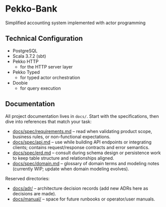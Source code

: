# Pekko-Bank

Simplified accounting system implemented with actor programming

## Technical Configuration

- PostgreSQL
- Scala 3.7.2 (sbt)
- Pekko HTTP
  - for the HTTP server layer
- Pekko Typed
  - for typed actor orchestration
- Doobie
  - for query execution

## Documentation

All project documentation lives in `docs/`. Start with the specifications, then dive into references that match your task:

- [docs/spec/requirements.md](docs/spec/requirements.md) – read when validating product scope, business rules, or non-functional expectations.
- [docs/spec/api.md](docs/spec/api.md) – use while building API endpoints or integrating clients; contains request/response contracts and error semantics.
- [docs/spec/erd.md](docs/spec/erd.md) – consult during schema design or persistence work to keep table structure and relationships aligned.
- [docs/spec/domain.md](docs/spec/domain.md) – glossary of domain terms and modeling notes (currently WIP; update when domain modeling evolves).

Reserved directories:

- [docs/adr/](docs/adr/) – architecture decision records (add new ADRs here as decisions are made).
- [docs/manual/](docs/manual/) – space for future runbooks or operator/user manuals.
